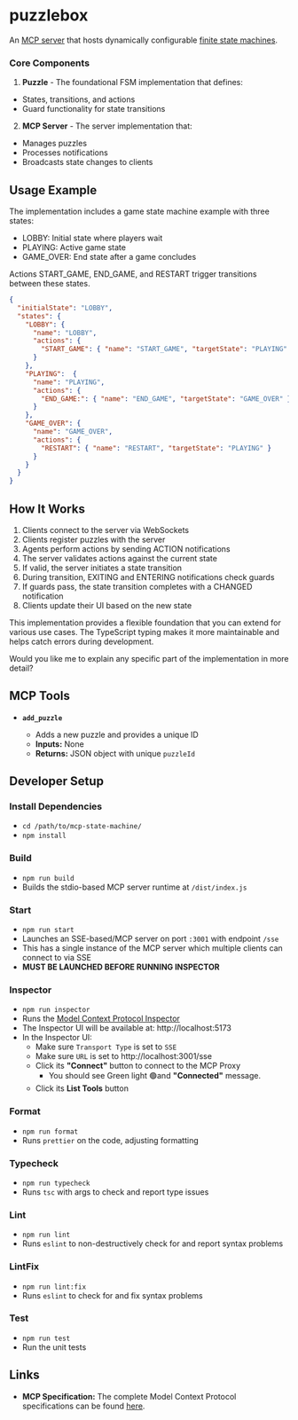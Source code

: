 # puzzlebox
An [MCP server](https://github.com/modelcontextprotocol/specification/tree/main) that hosts dynamically configurable [finite state machines](https://en.wikipedia.org/wiki/Finite-state_machine).

### Core Components

1. **Puzzle** - The foundational FSM implementation that defines:
  - States, transitions, and actions
  - Guard functionality for state transitions

2. **MCP Server** - The server implementation that:
  - Manages puzzles
  - Processes notifications
  - Broadcasts state changes to clients

## Usage Example

The implementation includes a game state machine example with three states:
- LOBBY: Initial state where players wait
- PLAYING: Active game state
- GAME_OVER: End state after a game concludes

Actions START_GAME, END_GAME, and RESTART trigger transitions between these states.

```json
{
  "initialState": "LOBBY",
  "states": {
    "LOBBY": {
      "name": "LOBBY",
      "actions": {
        "START_GAME": { "name": "START_GAME", "targetState": "PLAYING" }
      }
    },
    "PLAYING":  {
      "name": "PLAYING",
      "actions": {
        "END_GAME:": { "name": "END_GAME", "targetState": "GAME_OVER" }
      }
    },
    "GAME_OVER": {
      "name": "GAME_OVER",
      "actions": {
        "RESTART": { "name": "RESTART", "targetState": "PLAYING" }
      }
    }
  }
}

```
## How It Works

1. Clients connect to the server via WebSockets
2. Clients register puzzles with the server
3. Agents perform actions by sending ACTION notifications
4. The server validates actions against the current state
5. If valid, the server initiates a state transition
6. During transition, EXITING and ENTERING notifications check guards
7. If guards pass, the state transition completes with a CHANGED notification
8. Clients update their UI based on the new state

This implementation provides a flexible foundation that you can extend for various use cases. The TypeScript typing makes it more maintainable and helps catch errors during development.

Would you like me to explain any specific part of the implementation in more detail?

## MCP Tools

- **`add_puzzle`**

  - Adds a new puzzle and provides a unique ID
  - **Inputs:** None
  - **Returns:** JSON object with unique `puzzleId` 

## Developer Setup

### Install Dependencies

- `cd /path/to/mcp-state-machine/`
- `npm install`

### Build

- `npm run build`
- Builds the stdio-based MCP server runtime at `/dist/index.js`

### Start

- `npm run start`
- Launches an SSE-based/MCP server on port `:3001` with endpoint `/sse`
- This has a single instance of the MCP server which multiple clients can connect to via SSE
- **MUST BE LAUNCHED BEFORE RUNNING INSPECTOR**

### Inspector

- `npm run inspector`
- Runs the [Model Context Protocol Inspector](https://modelcontextprotocol.io/docs/tools/inspector)
- The Inspector UI will be available at: http://localhost:5173
- In the Inspector UI:
  - Make sure `Transport Type` is set to `SSE`
  - Make sure `URL` is set to http://localhost:3001/sse
  - Click its **"Connect"** button to connect to the MCP Proxy
    - You should see Green light 🟢and **"Connected"** message.
  - Click its **List Tools** button

### Format

- `npm run format`
- Runs `prettier` on the code, adjusting formatting

### Typecheck

- `npm run typecheck`
- Runs `tsc` with args to check and report type issues

### Lint

- `npm run lint`
- Runs `eslint` to non-destructively check for and report syntax problems

### LintFix

- `npm run lint:fix`
- Runs `eslint` to check for and fix syntax problems

### Test

- `npm run test`
- Run the unit tests


## Links

- **MCP Specification:** The complete Model Context Protocol specifications can be found [here](https://github.com/modelcontextprotocol/specification/tree/main).

